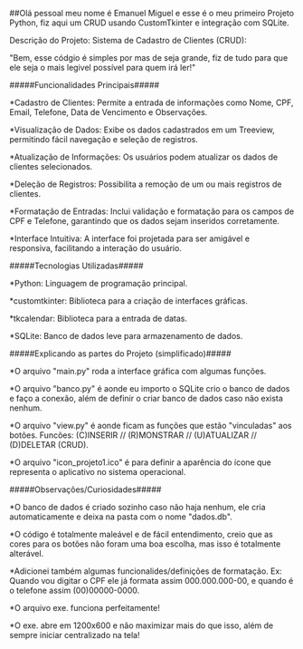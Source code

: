 ##Olá pessoal meu nome é Emanuel Miguel e esse é o meu primeiro Projeto Python, fiz aqui um CRUD usando CustomTkinter e integração com SQLite. 

Descrição do Projeto: Sistema de Cadastro de Clientes (CRUD):

"Bem, esse códgio é simples por mas de seja grande, fiz de tudo para que ele seja o mais legivel possível para quem irá ler!"

#####Funcionalidades Principais#####

*Cadastro de Clientes: Permite a entrada de informações como Nome, CPF, Email, Telefone, Data de Vencimento e Observações.

*Visualização de Dados: Exibe os dados cadastrados em um Treeview, permitindo fácil navegação e seleção de registros.

*Atualização de Informações: Os usuários podem atualizar os dados de clientes selecionados.

*Deleção de Registros: Possibilita a remoção de um ou mais registros de clientes.

*Formatação de Entradas: Inclui validação e formatação para os campos de CPF e Telefone, garantindo que os dados sejam inseridos corretamente.

*Interface Intuitiva: A interface foi projetada para ser amigável e responsiva, facilitando a interação do usuário.

#####Tecnologias Utilizadas#####

*Python: Linguagem de programação principal.

*customtkinter: Biblioteca para a criação de interfaces gráficas.

*tkcalendar: Biblioteca para a entrada de datas.

*SQLite: Banco de dados leve para armazenamento de dados.

#####Explicando as partes do Projeto (simplificado)#####

*O arquivo "main.py" roda a interface gráfica com algumas funções.

*O arquivo "banco.py" é aonde eu importo o SQLite crio o banco de dados e faço a conexão, além de definir o criar banco de dados caso não exista nenhum.

*O arquivo "view.py" é aonde ficam as funções que estão "vinculadas" aos botões. Funcões: (C)INSERIR // (R)MONSTRAR // (U)ATUALIZAR // (D)DELETAR (CRUD).

*O arquivo "icon_projeto1.ico" é para definir a aparência do ícone que representa o aplicativo no sistema operacional.

#####Observações/Curiosidades#####

*O banco de dados é criado sozinho caso não haja nenhum, ele cria automaticamente e deixa na pasta com o nome "dados.db".

*O código é totalmente maleável e de fácil entendimento, creio que as cores para os botões não foram uma boa escolha, mas isso é totalmente alterável.

*Adicionei também algumas funcionalides/definições de formatação. Ex: Quando vou digitar o CPF ele já formata assim 000.000.000-00, e quando é o telefone assim (00)00000-0000.

*O arquivo exe. funciona perfeitamente!

*O exe. abre em 1200x600 e não maximizar mais do que isso, além de sempre iniciar centralizado na tela!
